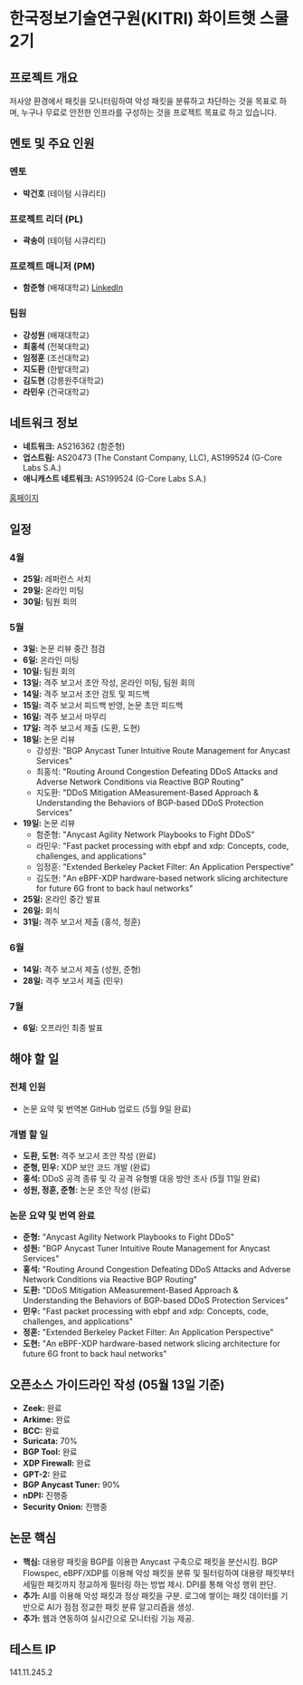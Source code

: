 # 한국정보기술연구원(KITRI) 화이트햇 스쿨 2기

## 프로젝트 개요
저사양 환경에서 패킷을 모니터링하여 악성 패킷을 분류하고 차단하는 것을 목표로 하며, 누구나 무료로 안전한 인프라를 구성하는 것을 프로젝트 목표로 하고 있습니다.

## 멘토 및 주요 인원

### 멘토
- **박건호** (테이텀 시큐리티)

### 프로젝트 리더 (PL)
- **곽송이** (테이텀 시큐리티)

### 프로젝트 매니저 (PM)
- **함준형** (배재대학교) [LinkedIn](https://www.linkedin.com/in/%EC%A4%80%ED%98%95-%ED%95%A8-669898284/)

### 팀원
- **강성원** (배재대학교)
- **최홍석** (전북대학교)
- **임정훈** (조선대학교)
- **지도환** (한밭대학교)
- **김도현** (강릉원주대학교)
- **라민우** (건국대학교)

## 네트워크 정보
- **네트워크:** AS216362 (함준형)
- **업스트림:** AS20473 (The Constant Company, LLC), AS199524 (G-Core Labs S.A.)
- **애니캐스트 네트워크:** AS199524 (G-Core Labs S.A.)

[홈페이지](https://ddosmitigation.github.io/)

## 일정

### 4월
- **25일:** 레퍼런스 서치
- **29일:** 온라인 미팅
- **30일:** 팀원 회의

### 5월
- **3일:** 논문 리뷰 중간 점검
- **6일:** 온라인 미팅
- **10일:** 팀원 회의
- **13일:** 격주 보고서 초안 작성, 온라인 미팅, 팀원 회의
- **14일:** 격주 보고서 초안 검토 및 피드백
- **15일:** 격주 보고서 피드백 반영, 논문 초안 피드백
- **16일:** 격주 보고서 마무리
- **17일:** 격주 보고서 제출 (도환, 도현)
- **18일:** 논문 리뷰
  - 강성원: "BGP Anycast Tuner Intuitive Route Management for Anycast Services"
  - 최홍석: "Routing Around Congestion Defeating DDoS Attacks and Adverse Network Conditions via Reactive BGP Routing"
  - 지도환: "DDoS Mitigation AMeasurement-Based Approach & Understanding the Behaviors of BGP-based DDoS Protection Services"
- **19일:** 논문 리뷰
  - 함준형: "Anycast Agility Network Playbooks to Fight DDoS"
  - 라민우: "Fast packet processing with ebpf and xdp: Concepts, code, challenges, and applications"
  - 임정훈: "Extended Berkeley Packet Filter: An Application Perspective"
  - 김도현: "An eBPF-XDP hardware-based network slicing architecture for future 6G front to back haul networks"
- **25일:** 온라인 중간 발표
- **26일:** 회식
- **31일:** 격주 보고서 제출 (홍석, 정훈)

### 6월
- **14일:** 격주 보고서 제출 (성원, 준형)
- **28일:** 격주 보고서 제출 (민우)

### 7월
- **6일:** 오프라인 최종 발표

## 해야 할 일

### 전체 인원
- 논문 요약 및 번역본 GitHub 업로드 (5월 9일 완료)

### 개별 할 일
- **도환, 도현:** 격주 보고서 초안 작성 (완료)
- **준형, 민우:** XDP 보안 코드 개발 (완료)
- **홍석:** DDoS 공격 종류 및 각 공격 유형별 대응 방안 조사 (5월 11일 완료)
- **성원, 정훈, 준형:** 논문 초안 작성 (완료)

### 논문 요약 및 번역 완료
- **준형:** "Anycast Agility Network Playbooks to Fight DDoS"
- **성원:** "BGP Anycast Tuner Intuitive Route Management for Anycast Services"
- **홍석:** "Routing Around Congestion Defeating DDoS Attacks and Adverse Network Conditions via Reactive BGP Routing"
- **도환:** "DDoS Mitigation AMeasurement-Based Approach & Understanding the Behaviors of BGP-based DDoS Protection Services"
- **민우:** "Fast packet processing with ebpf and xdp: Concepts, code, challenges, and applications"
- **정훈:** "Extended Berkeley Packet Filter: An Application Perspective"
- **도현:** "An eBPF-XDP hardware-based network slicing architecture for future 6G front to back haul networks"

## 오픈소스 가이드라인 작성 (05월 13일 기준)
- **Zeek:** 완료
- **Arkime:** 완료
- **BCC:** 완료
- **Suricata:** 70%
- **BGP Tool:** 완료
- **XDP Firewall:** 완료
- **GPT-2:** 완료
- **BGP Anycast Tuner:** 90%
- **nDPI:** 진행중
- **Security Onion:** 진행중

## 논문 핵심
- **핵심:** 대용량 패킷을 BGP를 이용한 Anycast 구축으로 패킷을 분산시킴. BGP Flowspec, eBPF/XDP를 이용해 악성 패킷을 분류 및 필터링하여 대용량 패킷부터 세밀한 패킷까지 정교하게 필터링 하는 방법 제시. DPI를 통해 악성 행위 판단.
- **추가:** AI를 이용해 악성 패킷과 정상 패킷을 구분. 로그에 쌓이는 패킷 데이터를 기반으로 AI가 점점 정교한 패킷 분류 알고리즘을 생성.
- **추가:** 웹과 연동하여 실시간으로 모니터링 기능 제공.

## 테스트 IP
141.11.245.2

